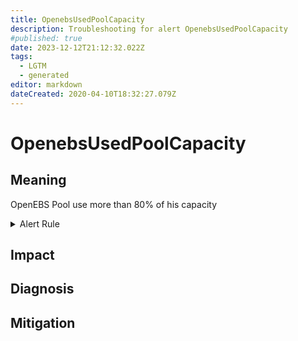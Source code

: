 ```yaml
---
title: OpenebsUsedPoolCapacity
description: Troubleshooting for alert OpenebsUsedPoolCapacity
#published: true
date: 2023-12-12T21:12:32.022Z
tags: 
  - LGTM
  - generated
editor: markdown
dateCreated: 2020-04-10T18:32:27.079Z
---
```


# OpenebsUsedPoolCapacity

## Meaning
[//]: # "Short paragraph that explains what the alert means"
OpenEBS Pool use more than 80% of his capacity

<details>
  <summary>Alert Rule</summary>

{{% rule "openebs/openebs-internal.yml" "OpenebsUsedPoolCapacity" %}}

<!-- Rule when generated

```yaml
alert: OpenebsUsedPoolCapacity
expr: openebs_used_pool_capacity_percent > 80
for: 2m
labels:
    severity: warning
annotations:
    summary: OpenEBS used pool capacity (instance {{ $labels.instance }})
    description: |-
        OpenEBS Pool use more than 80% of his capacity
          VALUE = {{ $value }}
          LABELS = {{ $labels }}
    runbook: https://github.com/srerun/prometheus-alerts/blob/main/content/runbooks/openebs-internal/OpenebsUsedPoolCapacity.md

```

-->

</details>


## Impact
[//]: # "What could / will happen if the alert is not addressed"



## Diagnosis
[//]: # "Steps to take to identify the cause of the problem"



## Mitigation
[//]: # "The steps necessary to resolve the alert"

